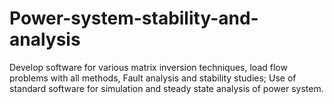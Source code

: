 # Power-system-stability-and-analysis

Develop software for various matrix inversion techniques, load flow problems with all methods, Fault analysis and stability studies; Use of standard software for simulation and steady state analysis of power system.
